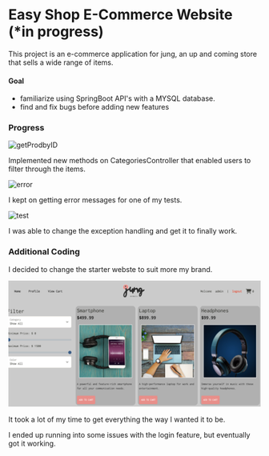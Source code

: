 # Easy Shop E-Commerce Website (*in progress)
This project is an e-commerce application for jung, an up and coming store that sells a wide range of items.
#### Goal
- familiarize using SpringBoot API's with a MYSQL database.
- find and fix bugs before adding new features

### Progress
![getProdbyID](images/Screenshot%202024-06-28%20at%2012.43.17 AM.png)

Implemented new methods on CategoriesController that enabled users to filter through the items.

![error](images/Screenshot%202024-06-27%20at%209.27.08 PM.png)

I kept on getting error messages for one of my tests.

![test](images/Screenshot%202024-06-27%20at%209.27.17 PM.png)

I was able to change the exception handling and get it to finally work. 

### Additional Coding

I decided to change the starter webste to suit more my brand. 

![website](images/website.png)

It took a lot of my time to get everything the way I wanted it to be.

I ended up running into some issues with the login feature, but eventually got it working.